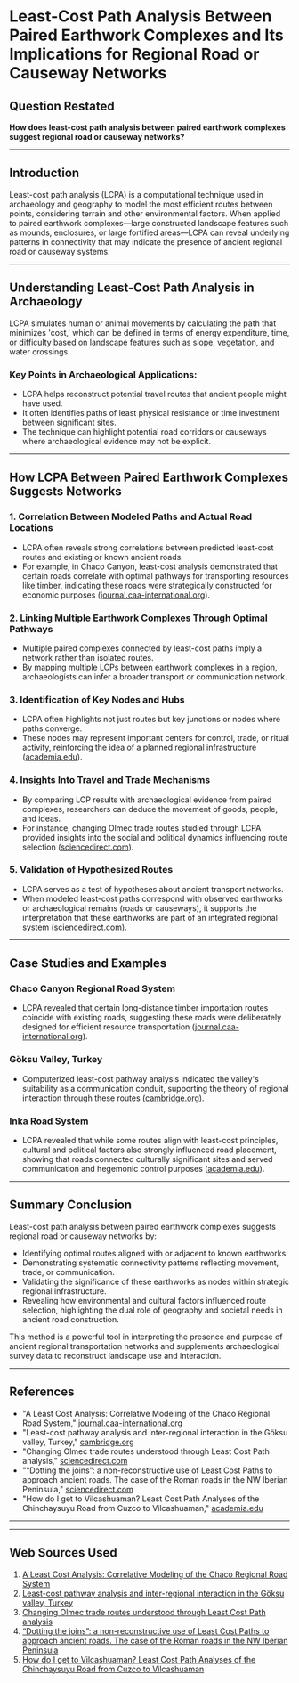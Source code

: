 # Least-Cost Path Analysis Between Paired Earthwork Complexes and Its Implications for Regional Road or Causeway Networks

## Question Restated

**How does least-cost path analysis between paired earthwork complexes suggest regional road or causeway networks?**

---

## Introduction

Least-cost path analysis (LCPA) is a computational technique used in archaeology and geography to model the most efficient routes between points, considering terrain and other environmental factors. When applied to paired earthwork complexes—large constructed landscape features such as mounds, enclosures, or large fortified areas—LCPA can reveal underlying patterns in connectivity that may indicate the presence of ancient regional road or causeway systems.

---

## Understanding Least-Cost Path Analysis in Archaeology

LCPA simulates human or animal movements by calculating the path that minimizes 'cost,' which can be defined in terms of energy expenditure, time, or difficulty based on landscape features such as slope, vegetation, and water crossings.

### Key Points in Archaeological Applications:

- LCPA helps reconstruct potential travel routes that ancient people might have used.
- It often identifies paths of least physical resistance or time investment between significant sites.
- The technique can highlight potential road corridors or causeways where archaeological evidence may not be explicit.

---

## How LCPA Between Paired Earthwork Complexes Suggests Networks

### 1. **Correlation Between Modeled Paths and Actual Road Locations**

- LCPA often reveals strong correlations between predicted least-cost routes and existing or known ancient roads.
- For example, in Chaco Canyon, least-cost analysis demonstrated that certain roads correlate with optimal pathways for transporting resources like timber, indicating these roads were strategically constructed for economic purposes ([journal.caa-international.org](https://journal.caa-international.org/articles/10.5334/jcaa.36)).

### 2. **Linking Multiple Earthwork Complexes Through Optimal Pathways**

- Multiple paired complexes connected by least-cost paths imply a network rather than isolated routes.
- By mapping multiple LCPs between earthwork complexes in a region, archaeologists can infer a broader transport or communication network.
  
### 3. **Identification of Key Nodes and Hubs**

- LCPA often highlights not just routes but key junctions or nodes where paths converge.
- These nodes may represent important centers for control, trade, or ritual activity, reinforcing the idea of a planned regional infrastructure ([academia.edu](https://www.academia.edu/12615630/How_do_I_get_to_Vilcashuaman_Least_Cost_Path_Analyses_of_the_Chinchaysuyu_Road_from_Cuzco_to_Vilcashuaman)).

### 4. **Insights Into Travel and Trade Mechanisms**

- By comparing LCP results with archaeological evidence from paired complexes, researchers can deduce the movement of goods, people, and ideas.
- For instance, changing Olmec trade routes studied through LCPA provided insights into the social and political dynamics influencing route selection ([sciencedirect.com](https://www.sciencedirect.com/science/article/pii/S0305440320300686)).

### 5. **Validation of Hypothesized Routes**

- LCPA serves as a test of hypotheses about ancient transport networks.
- When modeled least-cost paths correspond with observed earthworks or archaeological remains (roads or causeways), it supports the interpretation that these earthworks are part of an integrated regional system ([sciencedirect.com](https://www.sciencedirect.com/science/article/pii/S0305440314004439)).

---

## Case Studies and Examples

### Chaco Canyon Regional Road System

- LCPA revealed that certain long-distance timber importation routes coincide with existing roads, suggesting these roads were deliberately designed for efficient resource transportation ([journal.caa-international.org](https://journal.caa-international.org/articles/10.5334/jcaa.36)).

### Göksu Valley, Turkey

- Computerized least-cost pathway analysis indicated the valley's suitability as a communication conduit, supporting the theory of regional interaction through these routes ([cambridge.org](https://www.cambridge.org/core/journals/anatolian-studies/article/abs/leastcost-pathway-analysis-and-interregional-interaction-in-the-goksu-valley-turkey/2D42161830CA9C91A6D9E4A7A84AF938)).

### Inka Road System

- LCPA revealed that while some routes align with least-cost principles, cultural and political factors also strongly influenced road placement, showing that roads connected culturally significant sites and served communication and hegemonic control purposes ([academia.edu](https://www.academia.edu/12615630/How_do_I_get_to_Vilcashuaman_Least_Cost_Path_Analyses_of_the_Chinchaysuyu_Road_from_Cuzco_to_Vilcashuaman)).

---

## Summary Conclusion

Least-cost path analysis between paired earthwork complexes suggests regional road or causeway networks by:

- Identifying optimal routes aligned with or adjacent to known earthworks.
- Demonstrating systematic connectivity patterns reflecting movement, trade, or communication.
- Validating the significance of these earthworks as nodes within strategic regional infrastructure.
- Revealing how environmental and cultural factors influenced route selection, highlighting the dual role of geography and societal needs in ancient road construction.

This method is a powerful tool in interpreting the presence and purpose of ancient regional transportation networks and supplements archaeological survey data to reconstruct landscape use and interaction.

---

## References

- "A Least Cost Analysis: Correlative Modeling of the Chaco Regional Road System," [journal.caa-international.org](https://journal.caa-international.org/articles/10.5334/jcaa.36)
- "Least-cost pathway analysis and inter-regional interaction in the Göksu valley, Turkey," [cambridge.org](https://www.cambridge.org/core/journals/anatolian-studies/article/abs/leastcost-pathway-analysis-and-interregional-interaction-in-the-goksu-valley-turkey/2D42161830CA9C91A6D9E4A7A84AF938)
- "Changing Olmec trade routes understood through Least Cost Path analysis," [sciencedirect.com](https://www.sciencedirect.com/science/article/pii/S0305440320300686)
- "“Dotting the joins”: a non-reconstructive use of Least Cost Paths to approach ancient roads. The case of the Roman roads in the NW Iberian Peninsula," [sciencedirect.com](https://www.sciencedirect.com/science/article/pii/S0305440314004439)
- "How do I get to Vilcashuaman? Least Cost Path Analyses of the Chinchaysuyu Road from Cuzco to Vilcashuaman," [academia.edu](https://www.academia.edu/12615630/How_do_I_get_to_Vilcashuaman_Least_Cost_Path_Analyses_of_the_Chinchaysuyu_Road_from_Cuzco_to_Vilcashuaman)

---

---
## Web Sources Used

1. [A Least Cost Analysis: Correlative Modeling of the Chaco Regional Road System](https://journal.caa-international.org/articles/10.5334/jcaa.36)
2. [Least-cost pathway analysis and inter-regional interaction in the Göksu valley, Turkey](https://www.cambridge.org/core/journals/anatolian-studies/article/abs/leastcost-pathway-analysis-and-interregional-interaction-in-the-goksu-valley-turkey/2D42161830CA9C91A6D9E4A7A84AF938)
3. [Changing Olmec trade routes understood through Least Cost Path analysis](https://www.sciencedirect.com/science/article/pii/S0305440320300686)
4. [“Dotting the joins”: a non-reconstructive use of Least Cost Paths to approach ancient roads. The case of the Roman roads in the NW Iberian Peninsula](https://www.sciencedirect.com/science/article/pii/S0305440314004439)
5. [How do I get to Vilcashuaman? Least Cost Path Analyses of the Chinchaysuyu Road from Cuzco to Vilcashuaman](https://www.academia.edu/12615630/How_do_I_get_to_Vilcashuaman_Least_Cost_Path_Analyses_of_the_Chinchaysuyu_Road_from_Cuzco_to_Vilcashuaman)
